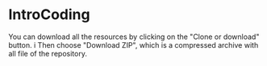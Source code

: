 # IntroCoding

You can download all the resources by clicking on the "Clone or download" button. i
Then choose "Download ZIP", which is a compressed archive with all file of the repository.

